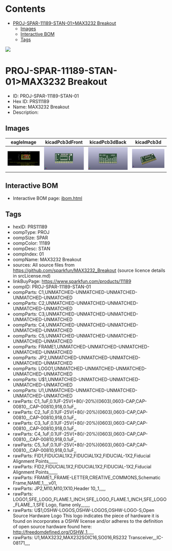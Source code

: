 



Contents
========

* [PROJ-SPAR-11189-STAN-01>MAX3232 Breakout](#proj-spar-11189-stan-01max3232-breakout)
	* [Images](#images)
	* [Interactive BOM](#interactive-bom)
	* [Tags](#tags)
  
![][im]
# PROJ-SPAR-11189-STAN-01>MAX3232 Breakout

- ID: PROJ-SPAR-11189-STAN-01
- Hex ID: PRS11189
- Name: MAX3232 Breakout
- Description: 

## Images
  
  

|eagleImage|kicadPcb3dFront|kicadPcb3dBack|kicadPcb3d|
| :---: | :---: | :---: | :---: |
|[![eagleImage](eagleImage_140.png)](eagleImage_.png)|[![kicadPcb3dFront](kicadPcb3dFront_140.png)](kicadPcb3dFront_.png)|[![kicadPcb3dBack](kicadPcb3dBack_140.png)](kicadPcb3dBack_.png)|[![kicadPcb3d](kicadPcb3d_140.png)](kicadPcb3d_.png)|

## Interactive BOM

- Interactive BOM page: [ibom.html](kicad/bom/ibom.html)

## Tags

- hexID: PRS11189
- oompType: PROJ
- oompSize: SPAR
- oompColor: 11189
- oompDesc: STAN
- oompIndex: 01
- oompName: MAX3232 Breakout
- sources: All source files from https://github.com/sparkfun/MAX3232_Breakout (source licence details in srcLicense.md)
- linkBuyPage: https://www.sparkfun.com/products/11189
- oompID: PROJ-SPAR-11189-STAN-01
- oompParts: C1,UNMATCHED-UNMATCHED-UNMATCHED-UNMATCHED-UNMATCHED
- oompParts: C2,UNMATCHED-UNMATCHED-UNMATCHED-UNMATCHED-UNMATCHED
- oompParts: C3,UNMATCHED-UNMATCHED-UNMATCHED-UNMATCHED-UNMATCHED
- oompParts: C4,UNMATCHED-UNMATCHED-UNMATCHED-UNMATCHED-UNMATCHED
- oompParts: C5,UNMATCHED-UNMATCHED-UNMATCHED-UNMATCHED-UNMATCHED
- oompParts: FRAME1,UNMATCHED-UNMATCHED-UNMATCHED-UNMATCHED-UNMATCHED
- oompParts: JP2,UNMATCHED-UNMATCHED-UNMATCHED-UNMATCHED-UNMATCHED
- oompParts: LOGO1,UNMATCHED-UNMATCHED-UNMATCHED-UNMATCHED-UNMATCHED
- oompParts: U$1,UNMATCHED-UNMATCHED-UNMATCHED-UNMATCHED-UNMATCHED
- oompParts: U1,UNMATCHED-UNMATCHED-UNMATCHED-UNMATCHED-UNMATCHED
- rawParts: C1,.1uF,0.1UF-25V(+80/-20%)(0603),0603-CAP,CAP-00810,,,CAP-00810,918,0.1uF,,
- rawParts: C2,.1uF,0.1UF-25V(+80/-20%)(0603),0603-CAP,CAP-00810,,,CAP-00810,918,0.1uF,,
- rawParts: C3,.1uF,0.1UF-25V(+80/-20%)(0603),0603-CAP,CAP-00810,,,CAP-00810,918,0.1uF,,
- rawParts: C4,.1uF,0.1UF-25V(+80/-20%)(0603),0603-CAP,CAP-00810,,,CAP-00810,918,0.1uF,,
- rawParts: C5,.1uF,0.1UF-25V(+80/-20%)(0603),0603-CAP,CAP-00810,,,CAP-00810,918,0.1uF,,
- rawParts: FID1,FIDUCIAL1X2,FIDUCIAL1X2,FIDUCIAL-1X2,Fiducial Alignment Points,,,,,,,
- rawParts: FID2,FIDUCIAL1X2,FIDUCIAL1X2,FIDUCIAL-1X2,Fiducial Alignment Points,,,,,,,
- rawParts: FRAME1,,FRAME-LETTER,CREATIVE_COMMONS,Schematic Frame,NAME,1,,,,v01,
- rawParts: JP2,M10,M10,1X10,Header 10,,1,,,,,
- rawParts: LOGO1,SFE_LOGO_FLAME.1_INCH,SFE_LOGO_FLAME.1_INCH,SFE_LOGO_FLAME_.1,SFE Logo, flame only,,,,,,,
- rawParts: U$1,OSHW-LOGOS,OSHW-LOGOS,OSHW-LOGO-S,Open Source Hardware Logo This logo indicates the piece of hardware it is found on incorporates a OSHW license and/or adheres to the definition of open source hardware found here: http://freedomdefined.org/OSHW,,1,,,,,
- rawParts: U1,MAX3232,MAX232SOIC16,SO016,RS232 Transceiver,,,IC-08171,,,,



[im]: kicadPcb3d_450.png
